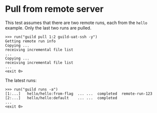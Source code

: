 # Pull from remote server

This test assumes that there are two remote runs, each from the
`hello` example. Only the last two runs are pulled.

    >>> run("guild pull 1:2 guild-uat-ssh -y")
    Getting remote run info
    Copying ...
    receiving incremental file list
    ...
    Copying ...
    receiving incremental file list
    ...
    <exit 0>

The latest runs:

    >>> run("guild runs -a")
    [1:...]   hello/hello:from-flag  ... ...  completed  remote-run-123
    [2:...]   hello/hello:default    ... ...  completed
    ...
    <exit 0>

